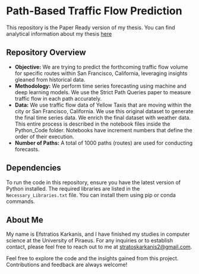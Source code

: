 # Path-Based Traffic Flow Prediction

This repository is the Paper Ready version of my thesis. You can find analytical information about my thesis [here](https://github.com/stratoskar/Traffic_Flow_Prediction/)

## Repository Overview

- **Objective:** We are trying to predict the forthcoming traffic flow volume for specific routes within San Francisco, California, leveraging insights gleaned from historical data.
- **Methodology:** We perform time series forecasting using machine and deep learning models. We use the Strict Path Queries paper to measure traffic flow in each path accurately.
- **Data:** We use traffic flow data of Yellow Taxis that are moving within the city or San Francisco, California. We use this original dataset to generate the final time series data. We enrich the final dataset with weather data. This entire process is described in the notebook files inside the Python_Code folder. Notebooks have increment numbers that define the order of their execution.
- **Number of Paths:** A total of 1000 paths (routes) are used for conducting forecasts.
  
## Dependencies

To run the code in this repository, ensure you have the latest version of Python installed. The required libraries are listed in the `Necessary_Libraries.txt` file. You can install them using pip or conda commands.

## About Me
My name is Efstratios Karkanis, and I have finished my studies in computer science at the University of Piraeus. 
For any inquiries or to establish contact, please feel free to reach out to me at stratoskarkanis2@gmail.com.

Feel free to explore the code and the insights gained from this project. Contributions and feedback are always welcome!

